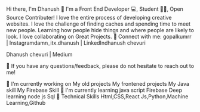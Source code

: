 

Hi there, I'm Dhanush 👋
I'm a Front End Developer 💻, Student 🧑‍💻, Open Source Contributer!
I love the entire process of developing creative websites. I love the challenge of finding caches and spending time to meet new people. Learning how people hide things and where people are likely to look. I love collaborating on Great Projects.
🤝 Connect with me:
gopalkumrr | Instagramdamn_itx.dhanush | LinkedIndhanush chevuri

Dhanush chevuri | Medium

💬 If you have any questions/feedback, please do not hesitate to reach out to me!

🔭 I'm currently working on
My old projects
My frontened projects
My Java skill
My Firebase Skill
🌱 I'm currently learning
java script
Firebase
Deep learning
node js
Sql
💼 Technical Skills
     Html,CSS,React Js,Python,Machine Learning,Github
